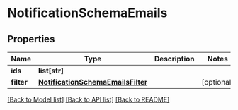 # NotificationSchemaEmails

## Properties
Name | Type | Description | Notes
------------ | ------------- | ------------- | -------------
**ids** | **list[str]** |  | 
**filter** | [**NotificationSchemaEmailsFilter**](NotificationSchemaEmailsFilter.md) |  | [optional] 

[[Back to Model list]](../README.md#documentation-for-models) [[Back to API list]](../README.md#documentation-for-api-endpoints) [[Back to README]](../README.md)



